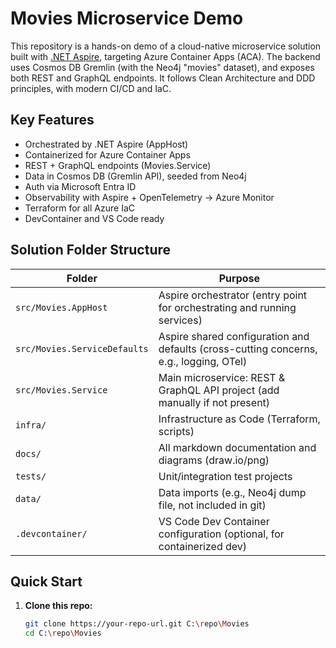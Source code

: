 # Movies Microservice Demo

This repository is a hands-on demo of a cloud-native microservice solution built with [.NET Aspire](https://learn.microsoft.com/en-us/dotnet/aspire/), targeting Azure Container Apps (ACA). The backend uses Cosmos DB Gremlin (with the Neo4j "movies" dataset), and exposes both REST and GraphQL endpoints. It follows Clean Architecture and DDD principles, with modern CI/CD and IaC.

## Key Features
- Orchestrated by .NET Aspire (AppHost)
- Containerized for Azure Container Apps
- REST + GraphQL endpoints (Movies.Service)
- Data in Cosmos DB (Gremlin API), seeded from Neo4j
- Auth via Microsoft Entra ID
- Observability with Aspire + OpenTelemetry → Azure Monitor
- Terraform for all Azure IaC
- DevContainer and VS Code ready

## Solution Folder Structure

| Folder                   | Purpose                                                                                  |
|--------------------------|------------------------------------------------------------------------------------------|
| `src/Movies.AppHost`           | Aspire orchestrator (entry point for orchestrating and running services)            |
| `src/Movies.ServiceDefaults`   | Aspire shared configuration and defaults (cross-cutting concerns, e.g., logging, OTel) |
| `src/Movies.Service`           | Main microservice: REST & GraphQL API project (add manually if not present)         |
| `infra/`                       | Infrastructure as Code (Terraform, scripts)                                         |
| `docs/`                        | All markdown documentation and diagrams (draw.io/png)                               |
| `tests/`                       | Unit/integration test projects                                                      |
| `data/`                        | Data imports (e.g., Neo4j dump file, not included in git)                           |
| `.devcontainer/`               | VS Code Dev Container configuration (optional, for containerized dev)               |


## Quick Start

1. **Clone this repo:**
   ```sh
   git clone https://your-repo-url.git C:\repo\Movies
   cd C:\repo\Movies
